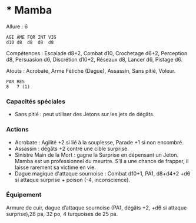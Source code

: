 # * Mamba

Allure : 6

	AGI	ÂME	FOR	INT	VIG
	d10	d8	d8	d8	d8

Compétences : Escalade d8+2, Combat d10, Crochetage d6+2, Perception d8, Persuasion d6, Discrétion d10+2, Réseaux d8, Lancer d6, Pistage d6.

Atouts : Acrobate, Arme Fétiche (Dague), Assassin, Sans pitié, Voleur.

	PAR	RES
	8	7 (1)

### Capacités spéciales
- Sans pitié : peut utiliser des Jetons sur les jets de dégâts.

### Actions
- Acrobate : Agilité +2 si lié à la souplesse, Parade +1 si non encombré.
- Assassin : dégâts +2 contre une cible surprise.
- Sinistre Main de la Mort : gagne la Surprise en dépensant un Jeton. Mamba est un professionnel du meurtre. S’il a une chance de frapper, il laisse rarement sa victime en vie.
- Dague magique d'attaque sournoise : Combat d10+1, PA1, d8+d4+2 +d6 si attaque surprise + poison (-4, inconscience). 

### Équipement
Armure de cuir, dague d’attaque sournoise (PA1, dégâts +2, +d6 si attaque surprise),28 pa, 32 po, 4 turquoises de 25 pa.
